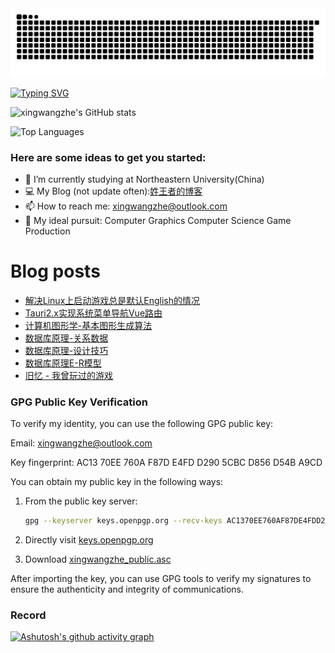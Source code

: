 <!-- snake -->
<picture>
  <source media="(prefers-color-scheme: dark)" srcset="https://github.com/xingwangzhe/xingwangzhe/blob/output/github-snake-dark.svg" />
  <source media="(prefers-color-scheme: light)" srcset="https://github.com/xingwangzhe/xingwangzhe/blob/output/github-snake.svg" />
  <img alt="github-snake" src="github-snake.svg" />
</picture>

[![Typing SVG](https://readme-typing-svg.demolab.com/?lines=emm...;Hello+World+!;若为自由故+!;Just+for+fun+!;&center=true&font=Lato&size=32&color=008000)](https://git.io/typing-svg)


![xingwangzhe's GitHub stats](https://github-readme-stats-sigma-ecru.vercel.app/api?username=xingwangzhe&theme=great-gatsby)

![Top Languages](https://github-readme-stats-sigma-ecru.vercel.app/api/top-langs/?username=xingwangzhe&theme=great-gatsby)



### Here are some ideas to get you started:
- 🌱 I’m currently studying at Northeastern University(China)
- 💻 My Blog (not update often):[姓王者的博客](https://xingwangzhe.github.io)
- 📫 How to reach me: xingwangzhe@outlook.com
- 🔭 My ideal pursuit: Computer Graphics Computer Science Game Production

# Blog posts
<!-- BLOG-POST-LIST:START -->
- [解决Linux上启动游戏总是默认English的情况](https://xingwangzhe.fun/posts/81fc36f0/)
- [Tauri2.x实现系统菜单导航Vue路由](https://xingwangzhe.fun/posts/1c1f2d49/)
- [计算机图形学-基本图形生成算法](https://xingwangzhe.fun/posts/10deed37/)
- [数据库原理-关系数据](https://xingwangzhe.fun/posts/8ce31cb6/)
- [数据库原理-设计技巧](https://xingwangzhe.fun/posts/2d86180d/)
- [数据库原理E-R模型](https://xingwangzhe.fun/posts/6906e0aa/)
- [旧忆 - 我曾玩过的游戏](https://xingwangzhe.fun/posts/ecf8776c/)
<!-- BLOG-POST-LIST:END -->

### GPG Public Key Verification

To verify my identity, you can use the following GPG public key:

Email: xingwangzhe@outlook.com

Key fingerprint: AC13 70EE 760A F87D E4FD D290 5CBC D856 D54B A9CD

You can obtain my public key in the following ways:

1. From the public key server:
   ```bash
   gpg --keyserver keys.openpgp.org --recv-keys AC1370EE760AF87DE4FDD2905CBCD856D54BA9CD
   ```

2. Directly visit [keys.openpgp.org](https://keys.openpgp.org)
3. Download [xingwangzhe_public.asc](https://xingwangzhe.fun/xingwangzhe_public.asc)

After importing the key, you can use GPG tools to verify my signatures to ensure the authenticity and integrity of communications.

### Record
[![Ashutosh's github activity graph](https://github-readme-activity-graph.vercel.app/graph?username=xingwangzhe&bg_color=FFFFFF&line=008000&height=375&title_color=000000&hide_border=true&color=000000)](https://github.com/ashutosh00710/github-readme-activity-graph)
